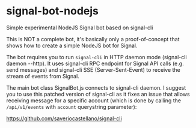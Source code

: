 # signal-bot-nodejs
Simple experimental NodeJS Signal bot based on signal-cli

This is NOT a complete bot, it's basically only a proof-of-concept that shows how to create a simple NodeJS bot for Signal.

The bot requires you to run `signal-cli` in HTTP daemon mode (signal-cli daemon --http). It uses signal-cli RPC endpoint
for Signal API calls (e.g. send messages) and signal-cli SSE (Server-Sent-Event) to receive the stream of events from Signal.

The main bot class SignalBot.js connects to signal-cli daemon. I suggest you to use this patched version of signal-cli as it
fixes an issue that allows receiving message for a specific account (which is done by calling the `/api/v1/events` with 
`account` querystring parameter):

https://github.com/saveriocastellano/signal-cli

